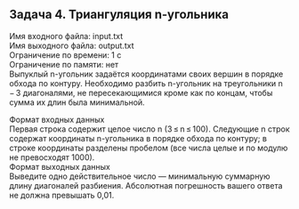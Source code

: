 ## Задача 4. Триангуляция n-угольника

Имя входного файла: input.txt  
Имя выходного файла: output.txt  
Ограничение по времени: 1 с  
Ограничение по памяти: нет  
Выпуклый n-угольник задаётся координатами своих вершин в порядке обхода по контуру. Необходимо разбить n-угольник на треугольники n − 3 диагоналями, не пересекающимися кроме как по концам, чтобы сумма их длин была минимальной.

Формат входных данных  
Первая строка содержит целое число n (3 ≤ n ≤ 100). Следующие n строк содержат координаты n-угольника в порядке обхода по контуру; в строке координаты разделены пробелом (все числа целые и по модулю не превосходят 1000).  
Формат выходных данных  
Выведите одно действительное число — минимальную суммарную длину диагоналей разбиения. Абсолютная погрешность вашего ответа не должна превышать 0,01.
